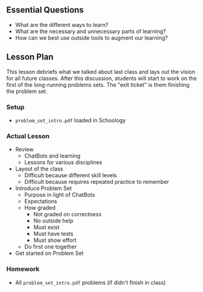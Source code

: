 ## Essential Questions

- What are the different ways to learn?
- What are the necessary and unnecessary parts of learning?
- How can we best use outside tools to augment our learning?

## Lesson Plan

This lesson debriefs what we talked about last class and lays out the vision
for all future classes. After this discussion, students will start to work on
the first of the long-running problems sets. The "exit ticket" is them finishing
the problem set.

### Setup

- `problem_set_intro.pdf` loaded in Schoology

### Actual Lesson

- Review
    - ChatBots and learning
    - Lessons for various disciplines
- Layout of the class
    - Difficult because different skill levels
    - Difficult because requires repeated practice to remember
- Introduce Problem Set
    - Purpose in light of ChatBots
    - Expectations
    - How graded
        - Not graded on correctness
        - No outside help
        - Must exist
        - Must have tests
        - Must show effort
    - Do first one together
- Get started on Problem Set

### Homework

- All `problem_set_intro.pdf` problems (if didn't finish in class)
